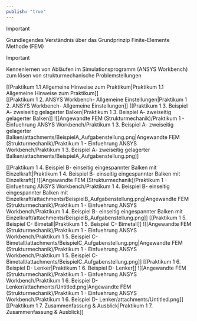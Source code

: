 ```yaml
---
publish: "true"
---
```



> [!important]  
> Grundlegendes Verständnis über das Grundprinzip Finite-Elemente Methode (FEM)  
  
> [!important]  
> Kennenlernen von Abläufen im Simulationsprogramm (ANSYS Workbench) zum lösen von strukturmechanische Problemstellungen  
  
[[Praktikum 1.1 Allgemeine Hinweise zum Praktikum|Praktikum 1.1 Allgemeine Hinweise zum Praktikum]]  
[[Praktikum 1  2. ANSYS Workbench- Allgemeine Einstellungen|Praktikum 1  2. ANSYS Workbench- Allgemeine Einstellungen]]
[[Praktikum 1  3. Beispiel A- zweiseitig gelagerter Balken|Praktikum 1  3. Beispiel A- zweiseitig gelagerter Balken]]
![[Angewandte FEM (Strukturmechanik)/Praktikum 1 - Einfuehrung ANSYS Workbench/Praktikum 1  3. Beispiel A- zweiseitig gelagerter Balken/attachments/BeispielA_Aufgabenstellung.png|Angewandte FEM (Strukturmechanik)/Praktikum 1 - Einfuehrung ANSYS Workbench/Praktikum 1  3. Beispiel A- zweiseitig gelagerter Balken/attachments/BeispielA_Aufgabenstellung.png]]

[[Praktikum 1  4. Beispiel B- einseitig eingespannter Balken mit Einzelkraft|Praktikum 1  4. Beispiel B- einseitig eingespannter Balken mit Einzelkraft]]
![[Angewandte FEM (Strukturmechanik)/Praktikum 1 - Einfuehrung ANSYS Workbench/Praktikum 1  4. Beispiel B- einseitig eingespannter Balken mit Einzelkraft/attachments/BeispielB_Aufgabenstellung.png|Angewandte FEM (Strukturmechanik)/Praktikum 1 - Einfuehrung ANSYS Workbench/Praktikum 1  4. Beispiel B- einseitig eingespannter Balken mit Einzelkraft/attachments/BeispielB_Aufgabenstellung.png]]
[[Praktikum 1  5. Beispiel C- Bimetall|Praktikum 1  5. Beispiel C- Bimetall]]
![[Angewandte FEM (Strukturmechanik)/Praktikum 1 - Einfuehrung ANSYS Workbench/Praktikum 1  5. Beispiel C- Bimetall/attachments/BeispielC_Aufgabenstellung.png|Angewandte FEM (Strukturmechanik)/Praktikum 1 - Einfuehrung ANSYS Workbench/Praktikum 1  5. Beispiel C- Bimetall/attachments/BeispielC_Aufgabenstellung.png]]
[[Praktikum 1  6. Beispiel D- Lenker|Praktikum 1  6. Beispiel D- Lenker]]
![[Angewandte FEM (Strukturmechanik)/Praktikum 1 - Einfuehrung ANSYS Workbench/Praktikum 1  6. Beispiel D- Lenker/attachments/Untitled.png|Angewandte FEM (Strukturmechanik)/Praktikum 1 - Einfuehrung ANSYS Workbench/Praktikum 1  6. Beispiel D- Lenker/attachments/Untitled.png]]
[[Praktikum 1  7. Zusammenfassung & Ausblick|Praktikum 1  7. Zusammenfassung & Ausblick]]

